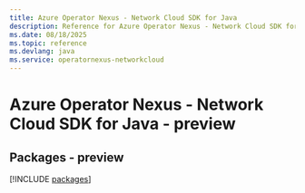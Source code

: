 ```yaml
---
title: Azure Operator Nexus - Network Cloud SDK for Java
description: Reference for Azure Operator Nexus - Network Cloud SDK for Java
ms.date: 08/18/2025
ms.topic: reference
ms.devlang: java
ms.service: operatornexus-networkcloud
---
```

# Azure Operator Nexus - Network Cloud SDK for Java - preview
## Packages - preview
[!INCLUDE [packages](operator-nexus---network-cloud-index.md)]